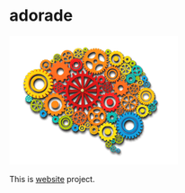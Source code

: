 # adorade

![Adorade Logo](images/logo-adorade.png)

This is [website](http://www.adorade.ro/) project.
